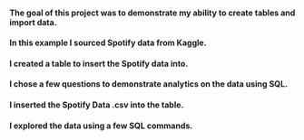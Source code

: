 #### The goal of this project was to demonstrate my ability to create tables and import data. 
#### In this example I sourced Spotify data from Kaggle. 
#### I created a table to insert the Spotify data into. 
#### I chose a few questions to demonstrate analytics on the data using SQL.
#### I inserted the Spotify Data .csv into the table. 
#### I explored the data using a few SQL commands.
